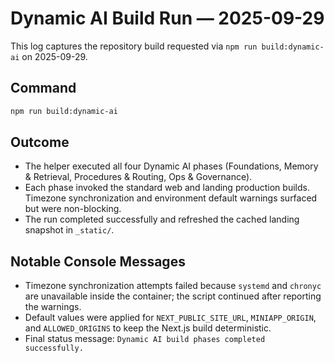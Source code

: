 # Dynamic AI Build Run — 2025-09-29

This log captures the repository build requested via `npm run build:dynamic-ai`
on 2025-09-29.

## Command

```bash
npm run build:dynamic-ai
```

## Outcome

- The helper executed all four Dynamic AI phases (Foundations, Memory &
  Retrieval, Procedures & Routing, Ops & Governance).
- Each phase invoked the standard web and landing production builds. Timezone
  synchronization and environment default warnings surfaced but were
  non-blocking.
- The run completed successfully and refreshed the cached landing snapshot in
  `_static/`.

## Notable Console Messages

- Timezone synchronization attempts failed because `systemd` and `chronyc` are
  unavailable inside the container; the script continued after reporting the
  warnings.
- Default values were applied for `NEXT_PUBLIC_SITE_URL`, `MINIAPP_ORIGIN`, and
  `ALLOWED_ORIGINS` to keep the Next.js build deterministic.
- Final status message: `Dynamic AI build phases completed successfully.`
